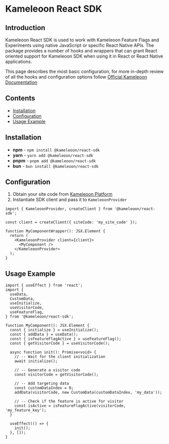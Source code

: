# Kameleoon React SDK

## Introduction

Kameleoon React SDK is used to work with Kameleoon Feature Flags and Experiments using native JavaScript or specific React Native APIs.
The package provides a number of hooks and wrappers that can grant React oriented support for Kameleoon SDK when using it in React or React Native applications.

This page describes the most basic configuration, for more in-depth review of all the hooks and configuration options follow [Official Kameleoon Documentation](https://developers.kameleoon.com/react-js-sdk.html)

## Contents

- [Installation](#installation)
- [Configuration](#configuration)
- [Usage Example](#usage-example)

## Installation

- **npm** - `npm install @kameleoon/react-sdk`
- **yarn** - `yarn add @kameleoon/react-sdk`
- **pnpm** - `pnpm add @kameleoon/react-sdk`
- **bun** - `bun install @kameleoon/react-sdk`

## Configuration

1. Obtain your site code from [Kameleoon Platform](https://app.kameleoon.com/)
2. Instantiate SDK client and pass it to `KameleoonProvider`

```tsx
import { KameleoonProvider, createClient } from '@kameleoon/react-sdk';

const client = createClient({ siteCode: 'my_site_code' });

function MyComponentWrapper(): JSX.Element {
  return (
    <KameleoonProvider client={client}>
      <MyComponent />
    </KameleoonProvider>
  );
}
```

## Usage Example

```tsx
import { useEffect } from 'react';
import {
  useData,
  CustomData,
  useInitialize,
  useVisitorCode,
  useFeatureFlag,
} from '@kameleoon/react-sdk';

function MyComponent(): JSX.Element {
  const { initialize } = useInitialize();
  const { addData } = useData();
  const { isFeatureFlagActive } = useFeatureFlag();
  const { getVisitorCode } = useVisitorCode();

  async function init(): Promise<void> {
    // -- Wait for the client initialization
    await initialize();

    // -- Generate a visitor code
    const visitorCode = getVisitorCode();

    // -- Add targeting data
    const customDataIndex = 0;
    addData(visitorCode, new CustomData(customDataIndex, 'my_data'));

    // -- Check if the feature is active for visitor
    const isActive = isFeatureFlagActive(visitorCode, 'my_feature_key');
  }

  useEffect(() => {
    init();
  }, []);
}
```
